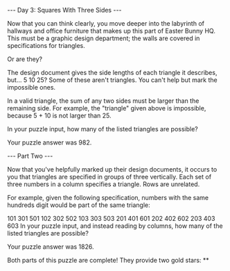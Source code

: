 --- Day 3: Squares With Three Sides ---

Now that you can think clearly, you move deeper into the labyrinth of hallways and office furniture that makes up this part of Easter Bunny HQ. This must be a graphic design department; the walls are covered in specifications for triangles.

Or are they?

The design document gives the side lengths of each triangle it describes, but... 5 10 25? Some of these aren't triangles. You can't help but mark the impossible ones.

In a valid triangle, the sum of any two sides must be larger than the remaining side. For example, the "triangle" given above is impossible, because 5 + 10 is not larger than 25.

In your puzzle input, how many of the listed triangles are possible?

Your puzzle answer was 982.

--- Part Two ---

Now that you've helpfully marked up their design documents, it occurs to you that triangles are specified in groups of three vertically. Each set of three numbers in a column specifies a triangle. Rows are unrelated.

For example, given the following specification, numbers with the same hundreds digit would be part of the same triangle:

101 301 501
102 302 502
103 303 503
201 401 601
202 402 602
203 403 603
In your puzzle input, and instead reading by columns, how many of the listed triangles are possible?

Your puzzle answer was 1826.

Both parts of this puzzle are complete! They provide two gold stars: **